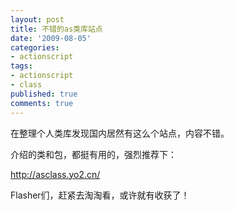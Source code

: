 ```yaml
---
layout: post
title: 不错的as类库站点
date: '2009-08-05'
categories:
- actionscript
tags:
- actionscript
- class
published: true
comments: true
---
```

<p>在整理个人类库发现国内居然有这么个站点，内容不错。</p>

<p>介绍的类和包，都挺有用的，强烈推荐下：</p>

<p><a href="http://asclass.yo2.cn/" target="_blank">http://asclass.yo2.cn/</a></p>

<p>Flasher们，赶紧去淘淘看，或许就有收获了！</p>
